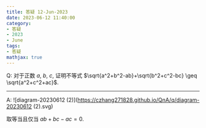 ```yaml
---
title: 答疑 12-Jun-2023
date: 2023-06-12 11:40:00
category: 
- 答疑
- 2023
- June
tags: 
- 答疑
mathjax: true
---
```


Q: 对于正数 $a$, $b$, $c$, 证明不等式 $\sqrt{a^2+b^2-ab}+\sqrt{b^2+c^2-bc} \geq \sqrt{a^2+c^2+ac}$.

***

A: ![diagram-20230612 (2)](https://czhang271828.github.io/QnA/q/diagram-20230612 (2).svg)

取等当且仅当 $ab+bc-ac=0$. 

